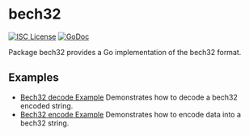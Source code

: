 bech32
==========

[![ISC License](http://img.shields.io/badge/license-ISC-blue.svg)](https://choosealicense.com/licenses/isc/)
[![GoDoc](https://godoc.org/github.com/Nexellia-Network/nexelliad/util/bech32?status.png)](http://godoc.org/github.com/Nexellia-Network/nexelliad/util/bech32)

Package bech32 provides a Go implementation of the bech32 format.

## Examples

* [Bech32 decode Example](http://godoc.org/github.com/Nexellia-Network/nexelliad/util/bech32#example-Bech32Decode)
  Demonstrates how to decode a bech32 encoded string.
* [Bech32 encode Example](http://godoc.org/github.com/Nexellia-Network/nexelliad/util/bech32#example-BechEncode)
  Demonstrates how to encode data into a bech32 string.

